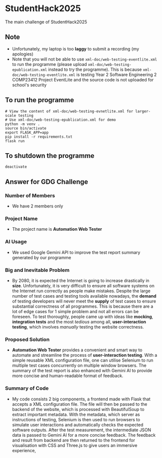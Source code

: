 # StudentHack2025
The main challenge of StudentHack2025

## Note
- Unfortunately, my laptop is too **laggy** to submit a recording (my apologies)
- Note that you will not be able to use ```xml-doc/web-testing-eventlite.xml``` to run the programme (please upload ```xml-doc/web-testing-epublication.xml``` instead to try the programme). This is because ```xml-doc/web-testing-eventlite.xml``` is testing Year 2 Software Engineering 2 COMP23412 Project EventLite and the source code is not uploaded for school's security

## To run the programme
```
# View the content of xml-doc/web-testing-evnetlite.xml for larger-scale testing
# Use xml-doc/web-testing-epublication.xml for demo
python -m venv .
source bin/activate
export FLASK_APP=app
pip install -r requirements.txt
flask run
```

## To shutdown the programme
```
deactivate
```


## Answer for GDG Challenge
### Number of Members
- We have 2 members only
### Project Name
- The project name is **Automation Web Tester**
### AI Usage
- We used Google Gemini API to improve the test report summary generated by our programme
### Big and Inevitable Problem
- By 2080, it is expected the Internet is going to increase drastically in **size**. Unfortunately, it is very difficult to ensure all software systems on the Internet run correctly as people make mistakes. Despite the large number of test cases and testing tools available nowadays, the **demand** of testing developers will never meet the **supply** of test cases to ensure substantial correctness of all programmes. This is because there are a lot of edge cases for 1 simple problem and not all errors can be foreseen. To test thoroughly, people came up with ideas like **mocking**, **integration tests** and the most *tedious* among all, **user-interaction testing**, which involves *manually* testing the website correctness. 
### Proposed Solution
- **Automation Web Tester** provides a convenient and smart way to automate and streamline the process of **user-interaction testing**. With a simple reusable XML configuration file, one can utilise Selenium to run multiple test cases concurrently on multiple window browsers. The summary of the test report is also enhanced with Gemini AI to provide more concise and human-readable format of feedback. 
### Summary of Code
- My code consists 2 big components, a frontend made with Flask that accepts a XML configuration file. The file will then be passed to the backend of the website, which is processed with BeautifulSoup to extract important metadata. With the metadata, which server as instructions of testing, Selenium is then used to run browsers to simulate user interactions and automatically checks the expected software outputs. After the test measurement, the intermediate JSON data is passed to Gemini AI for a more concise feedback. The feedback and result from backend are then returned to the frontend for visualisation with CSS and Three.js to give users an immersive experience, 